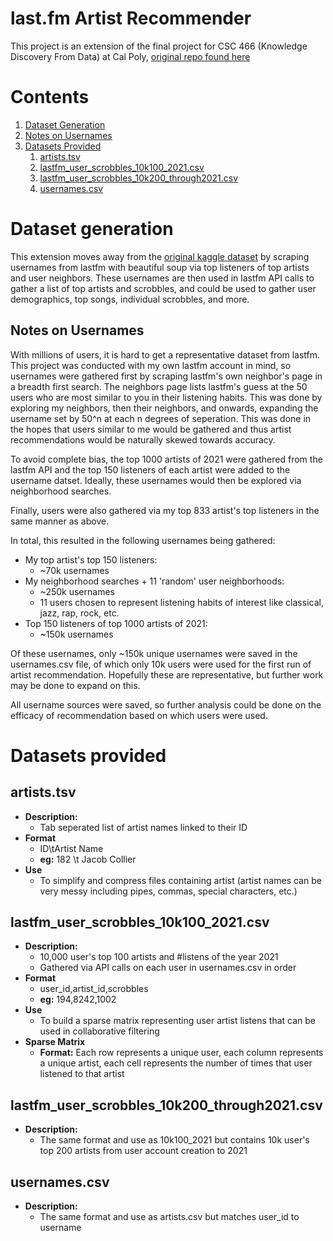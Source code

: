 # last.fm Artist Recommender

This project is an extension of the final project for CSC 466 (Knowledge Discovery From Data) at Cal Poly, [original repo found here](https://github.com/abarbieu/music-recommender)

# Contents

1. [Dataset Generation](#dataset-generation)
2. [Notes on Usernames](#notes-on-usernames)
3. [Datasets Provided](#datasets-provided)
    1. [artists.tsv](#artiststsv)
    2. [lastfm_user_scrobbles_10k100_2021.csv](#lastfm_user_scrobbles_10k100_2021csv)
    3. [lastfm_user_scrobbles_10k200_through2021.csv](#lastfmuserscrobbles10k200through2021csv)
    4. [usernames.csv](#usernamescsv)



# Dataset generation

This extension moves away from the [original kaggle dataset](https://www.kaggle.com/pcbreviglieri/lastfm-music-artist-scrobbles) by scraping usernames from lastfm with beautiful soup via top listeners of top artists and user neighbors. These usernames are then used in lastfm API calls to gather a list of top artists and scrobbles, and could be used to gather user demographics, top songs, individual scrobbles, and more.

## Notes on Usernames

With millions of users, it is hard to get a representative dataset from lastfm. This project was conducted with my own lastfm account in mind, so usernames were gathered first by scraping lastfm's own neighbor's page in a breadth first search. The neighbors page lists lastfm's guess at the 50 users who are most similar to you in their listening habits. This was done by exploring my neighbors, then their neighbors, and onwards, expanding the username set by 50^n at each n degrees of seperation. This was done in the hopes that users similar to me would be gathered and thus artist recommendations would be naturally skewed towards accuracy.

To avoid complete bias, the top 1000 artists of 2021 were gathered from the lastfm API and the top 150 listeners of each artist were added to the username datset. Ideally, these usernames would then be explored via neighborhood searches.

Finally, users were also gathered via my top 833 artist's top listeners in the same manner as above.

In total, this resulted in the following usernames being gathered:

* My top artist's top 150 listeners:
    * ~70k usernames
* My neighborhood searches + 11 'random' user neighborhoods:
    * ~250k usernames
    * 11 users chosen to represent listening habits of interest like classical, jazz, rap, rock, etc.
* Top 150 listeners of top 1000 artists of 2021:
    * ~150k usernames

Of these usernames, only ~150k unique usernames were saved in the usernames.csv file, of which only 10k users were used for the first run of artist recommendation. Hopefully these are representative, but further work may be done to expand on this.

All username sources were saved, so further analysis could be done on the efficacy of recommendation based on which users were used.

# Datasets provided

## artists.tsv

* **Description:**
    * Tab seperated list of artist names linked to their ID
* **Format**
    * ID\tArtist Name
    * **eg:** 182 \t Jacob Collier
* **Use**
    * To simplify and compress files containing artist (artist names can be very messy including pipes, commas, special characters, etc.)

## lastfm_user_scrobbles_10k100_2021.csv

* **Description:**
    * 10,000 user's top 100 artists and #listens of the year 2021
    * Gathered via API calls on each user in usernames.csv in order
* **Format**
    * user_id,artist_id,scrobbles
    * **eg:** 194,8242,1002
* **Use**
    * To build a sparse matrix representing user artist listens that can be used in collaborative filtering
* **Sparse Matrix**
    * **Format:** Each row represents a unique user, each column represents a unique artist, each cell represents the number of times that user listened to that artist

## lastfm_user_scrobbles_10k200_through2021.csv

* **Description:**
    * The same format and use as 10k100_2021 but contains 10k user's top 200 artists from user account creation to 2021

## usernames.csv

* **Description:**
    * The same format and use as artists.csv but matches user_id to username
